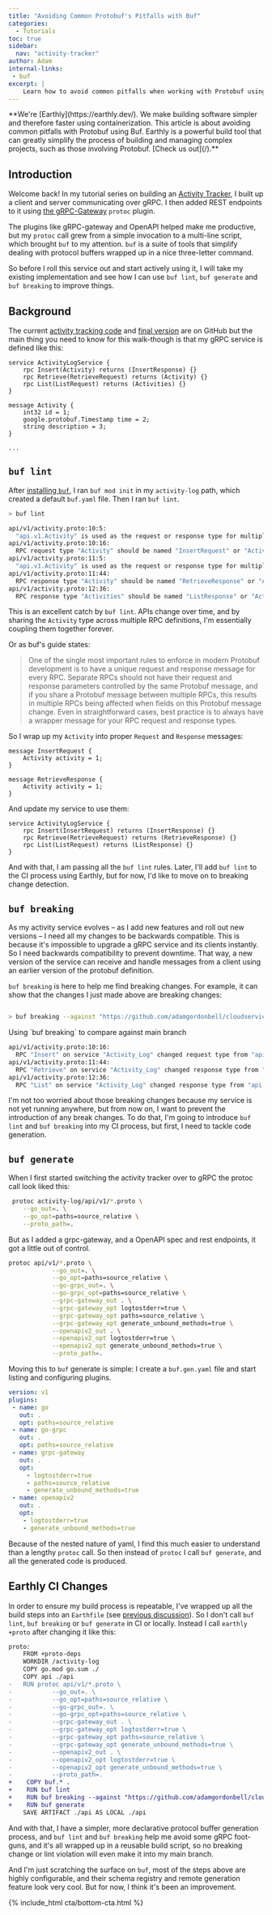 ```yaml
---
title: "Avoiding Common Protobuf's Pitfalls with Buf"
categories:
  - Tutorials
toc: true
sidebar:
  nav: "activity-tracker"
author: Adam
internal-links:
 - buf
excerpt: |
    Learn how to avoid common pitfalls when working with Protobuf using Buf, a suite of tools that simplifies dealing with protocol buffers. Discover how to use Buf's linting, breaking change detection, and code generation features to improve your development process.
---
```

<!--sgpt-->**We're [Earthly](https://earthly.dev/). We make building software simpler and therefore faster using containerization. This article is about avoiding common pitfalls with Protobuf using Buf. Earthly is a powerful build tool that can greatly simplify the process of building and managing complex projects, such as those involving Protobuf. [Check us out](/).**

## Introduction

Welcome back! In my tutorial series on building an [Activity Tracker](/blog/golang-grpc-example/), I built up a client and server communicating over gRPC. I then added REST endpoints to it using [the gRPC-Gateway](https://github.com/grpc-ecosystem/grpc-gateway) `protoc` plugin.

The plugins like gRPC-gateway and OpenAPI helped make me productive, but my `protoc` call grew from a simple invocation to a multi-line script, which brought `buf` to my attention. `buf` is a suite of tools that simplify dealing with protocol buffers wrapped up in a nice three-letter command.

So before I roll this service out and start actively using it, I will take my existing implementation and see how I can use `buf lint`, `buf generate` and `buf breaking` to improve things.

## Background

The current [activity tracking code](https://github.com/adamgordonbell/cloudservices/tree/v5-grpc-gateway) and [final version](https://github.com/adamgordonbell/cloudservices/tree/v6-buf) are on GitHub but the main thing you need to know for this walk-though is that my gRPC service is defined like this:

~~~{.protobuf caption="activity-log/api/v1/activity.proto"}
service ActivityLogService {
    rpc Insert(Activity) returns (InsertResponse) {}
    rpc Retrieve(RetrieveRequest) returns (Activity) {}
    rpc List(ListRequest) returns (Activities) {}
}

message Activity {
    int32 id = 1;
    google.protobuf.Timestamp time = 2;
    string description = 3;
}

...
~~~

## `buf lint`

After [installing `buf`](https://docs.buf.build/installation), I ran `buf mod init` in my `activity-log` path, which created a default `buf.yaml` file. Then I ran `buf lint`.

~~~{.bash caption=">_"}
> buf lint
~~~

~~~{.bash .merge-code caption=""}
api/v1/activity.proto:10:5:
  "api.v1.Activity" is used as the request or response type for multiple RPCs.
api/v1/activity.proto:10:16:
  RPC request type "Activity" should be named "InsertRequest" or "ActivityLogServiceInsertRequest".
api/v1/activity.proto:11:5:
  "api.v1.Activity" is used as the request or response type for multiple RPCs.
api/v1/activity.proto:11:44:
  RPC response type "Activity" should be named "RetrieveResponse" or "ActivityLogServiceRetrieveResponse".
api/v1/activity.proto:12:36:
  RPC response type "Activities" should be named "ListResponse" or "ActivityLogServiceListResponse".
~~~

This is an excellent catch by `buf lint`. APIs change over time, and by sharing the `Activity` type across multiple RPC definitions, I'm essentially coupling them together forever.

Or as buf's guide states:

> One of the single most important rules to enforce in modern Protobuf development is to have a unique request and response message for every RPC. Separate RPCs should not have their request and response parameters controlled by the same Protobuf message, and if you share a Protobuf message between multiple RPCs, this results in multiple RPCs being affected when fields on this Protobuf message change. Even in straightforward cases, best practice is to always have a wrapper message for your RPC request and response types.

So I wrap up my `Activity` into proper `Request` and `Response` messages:

~~~{.protobuf caption="activity-log/api/v1/activity.proto"}
message InsertRequest {
    Activity activity = 1;
}

message RetrieveResponse {
    Activity activity = 1;
}
~~~

And update my service to use them:

~~~{.protobuf caption="activity-log/api/v1/activity.proto"}
service ActivityLogService {
    rpc Insert(InsertRequest) returns (InsertResponse) {}
    rpc Retrieve(RetrieveRequest) returns (RetrieveResponse) {}
    rpc List(ListRequest) returns (ListResponse) {}
}
~~~

And with that, I am passing all the `buf lint` rules. Later, I'll add `buf lint` to the CI process using Earthly, but for now, I'd like to move on to breaking change detection.

## `buf breaking`

As my activity service evolves – as I add new features and roll out new versions – I need all my changes to be backwards compatible. This is because it's impossible to upgrade a gRPC service and its clients instantly. So I need backwards compatibility to prevent downtime. That way, a new version of the service can receive and handle messages from a client using an earlier version of the protobuf definition.

`buf breaking` is here to help me find breaking changes. For example, it can show that the changes I just made above are breaking changes:

~~~{.bash caption=">_"}

> buf breaking --against "https://github.com/adamgordonbell/cloudservices.git#branch=main,subdir=activity-log" 
~~~

<figcaption>Using `buf breaking` to compare against main branch</figcaption>

~~~{.bash caption=""}
api/v1/activity.proto:10:16:
  RPC "Insert" on service "Activity_Log" changed request type from "api.v1.Activity" to "api.v1.InsertRequest".
api/v1/activity.proto:11:44:
  RPC "Retrieve" on service "Activity_Log" changed response type from "api.v1.Activity" to "api.v1.RetrieveResponse".
api/v1/activity.proto:12:36:
  RPC "List" on service "Activity_Log" changed response type from "api.v1.Activities" to "api.v1.ListResponse".
~~~

I'm not too worried about those breaking changes because my service is not yet running anywhere, but from now on, I want to prevent the introduction of any break changes. To do that, I'm going to introduce `buf lint` and `buf breaking` into my CI process, but first, I need to tackle code generation.

## `buf generate`

When I first started switching the activity tracker over to gRPC the protoc call look liked this:

~~~{.bash caption=">_"}
 protoc activity-log/api/v1/*.proto \
    --go_out=. \
    --go_opt=paths=source_relative \
    --proto_path=.
~~~

But as I added a grpc-gateway, and a OpenAPI spec and rest endpoints, it got a little out of control.

~~~{.bash caption=">_"}
protoc api/v1/*.proto \
            --go_out=. \
            --go_opt=paths=source_relative \
            --go-grpc_out=. \
            --go-grpc_opt=paths=source_relative \
            --grpc-gateway_out . \
            --grpc-gateway_opt logtostderr=true \
            --grpc-gateway_opt paths=source_relative \
            --grpc-gateway_opt generate_unbound_methods=true \
            --openapiv2_out . \
            --openapiv2_opt logtostderr=true \
            --openapiv2_opt generate_unbound_methods=true \
            --proto_path=.
~~~

Moving this to `buf` generate is simple: I create a `buf.gen.yaml` file and start listing and configuring plugins.

~~~{.yaml caption="buf.gen.yaml"}
version: v1
plugins:
 - name: go
   out: .
   opt: paths=source_relative
 - name: go-grpc
   out: .
   opt: paths=source_relative
 - name: grpc-gateway
   out: .
   opt:
     - logtostderr=true
     - paths=source_relative
     - generate_unbound_methods=true
 - name: openapiv2
   out: .
   opt:
    - logtostderr=true
    - generate_unbound_methods=true
~~~

Because of the nested nature of yaml, I find this much easier to understand than a lengthy `protoc` call. So then instead of `protoc` I call `buf generate`, and all the generated code is produced.

## Earthly CI Changes

In order to ensure my build process is repeatable, I've wrapped up all the build steps into an `Earthfile` (see [previous discussion](/blog/golang-grpc-example/#playing-nice-with-others)). So I don't call `buf lint`, `buf breaking` or `buf generate` in CI or locally. Instead I call `earthly +proto` after changing it like this:

~~~{.diff caption="/activity-log/Earthfile"}
proto:
    FROM +proto-deps
    WORKDIR /activity-log
    COPY go.mod go.sum ./ 
    COPY api ./api
-   RUN protoc api/v1/*.proto \
-           --go_out=. \
-           --go_opt=paths=source_relative \
-           --go-grpc_out=. \
-           --go-grpc_opt=paths=source_relative \
-           --grpc-gateway_out . \
-           --grpc-gateway_opt logtostderr=true \
-           --grpc-gateway_opt paths=source_relative \
-           --grpc-gateway_opt generate_unbound_methods=true \
-           --openapiv2_out . \
-           --openapiv2_opt logtostderr=true \
-           --openapiv2_opt generate_unbound_methods=true \
-           --proto_path=.
+    COPY buf.* .
+    RUN buf lint
+    RUN buf breaking --against "https://github.com/adamgordonbell/cloudservices.git#branch=buf,subdir=activity-log" 
+    RUN buf generate 
    SAVE ARTIFACT ./api AS LOCAL ./api 
~~~

And with that, I have a simpler, more declarative protocol buffer generation process, and `buf lint` and `buf breaking` help me avoid some gRPC foot-guns, and it's all wrapped up in a reusable build script, so no breaking change or lint violation will even make it into my main branch.

And I'm just scratching the surface on `buf`, most of the steps above are highly configurable, and their schema registry and remote generation feature look very cool. But for now, I think it's been an improvement.

{% include_html cta/bottom-cta.html %}